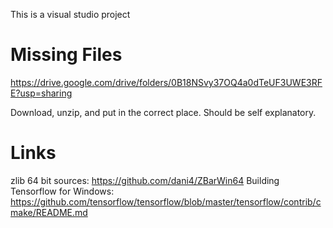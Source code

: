 This is a visual studio project

# Missing Files
https://drive.google.com/drive/folders/0B18NSvy37OQ4a0dTeUF3UWE3RFE?usp=sharing

Download, unzip, and put in the correct place. Should be self explanatory.

# Links
zlib 64 bit sources: https://github.com/dani4/ZBarWin64 
Building Tensorflow for Windows: https://github.com/tensorflow/tensorflow/blob/master/tensorflow/contrib/cmake/README.md
